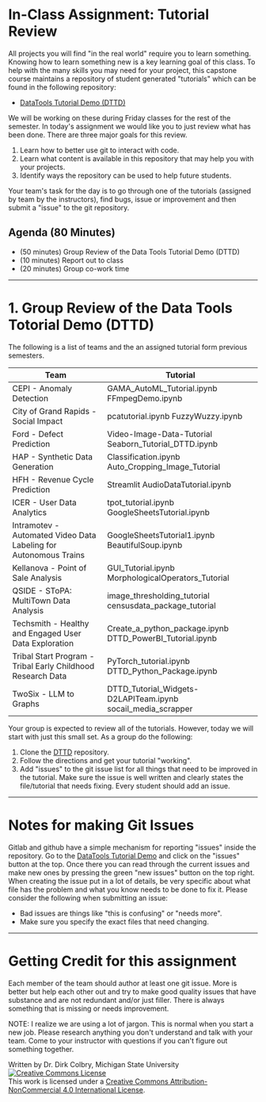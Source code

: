 # In-Class Assignment: Tutorial Review

All projects you will find "in the real world" require you to learn something. Knowing how to learn something new is a key learning goal of this class. To help with the many skills you may need for your project, this capstone course maintains a repository of student generated "tutorials" which can be found in the following repository:

* [DataTools Tutorial Demo (DTTD)](https://gitlab.msu.edu/CMSE/datatools_tutorial_demo)

We will be working on these during Friday classes for the rest of the semester. In today's assignment we would like you to just review what has been done.  There are three major goals for this review.

1. Learn how to better use git to interact with code.
2. Learn what content is available in this repository that may help you with your projects.
3. Identify ways the repository can be used to help future students.  

Your team's task for the day is to go through one of the tutorials (assigned by team by the instructors), find bugs, issue or improvement and then submit a "issue" to the git repository. 

## Agenda (80 Minutes)
- (50 minutes) Group Review of the Data Tools Tutorial Demo (DTTD)
- (10 minutes) Report out to class
- (20 minutes) Group co-work time


----
<a name="Group_programming_Project"></a>
# 1. Group Review of the Data Tools Totorial Demo (DTTD)

The following is a list of teams and the an assigned tutorial form previous semesters.  

| Team | Tutorial|
|---|---------|
|CEPI - Anomaly Detection | GAMA_AutoML_Tutorial.ipynb FFmpegDemo.ipynb |
|City of Grand Rapids - Social Impact | pcatutorial.ipynb FuzzyWuzzy.ipynb |
|Ford - Defect Prediction | Video-Image-Data-Tutorial Seaborn_Tutorial_DTTD.ipynb |
|HAP - Synthetic Data Generation | Classification.ipynb Auto_Cropping_Image_Tutorial |
|HFH - Revenue Cycle Prediction | Streamlit AudioDataTutorial.ipynb |
|ICER - User Data Analytics | tpot_tutorial.ipynb GoogleSheetsTutorial.ipynb |
|Intramotev - Automated Video Data Labeling for Autonomous Trains  | GoogleSheetsTutorial1.ipynb BeautifulSoup.ipynb |
|Kellanova - Point of Sale Analysis | GUI_Tutorial.ipynb MorphologicalOperators_Tutorial |
|QSIDE - SToPA: MultiTown Data Analysis | image_thresholding_tutorial censusdata_package_tutorial |
|Techsmith - Healthy and Engaged User Data Exploration  | Create_a_python_package.ipynb DTTD_PowerBI_Tutorial.ipynb |
|Tribal Start Program - Tribal Early Childhood Research Data  | PyTorch_tutorial.ipynb DTTD_Python_Package.ipynb |
|TwoSix - LLM to Graphs | DTTD_Tutorial_Widgets-D2LAPITeam.ipynb socail_media_scrapper |


Your group is expected to review all of the tutorials. However, today we will start with just this small set.  As a group do the following:

1. Clone the [DTTD](https://github.com/colbrydi/DataTools_Tutorial_Demo) repository.
2. Follow the directions and get your tutorial "working". 
3. Add "issues" to the git issue list for all things that need to be improved in the tutorial. Make sure the issue is well written and clearly states the file/tutorial that needs fixing.  Every student should add an issue.


---

# Notes for making Git Issues

Gitlab and github have a simple mechanism for reporting "issues" inside the repository.  Go to the [DataTools Tutorial Demo](https://gitlab.msu.edu/CMSE/datatools_tutorial_demo) and click on the "issues" button at the top.  Once there you can read through the current issues and make new ones by pressing the green "new issues" button on the top right.  When creating the issue put in a lot of details, be very specific about what file has the problem and what you know needs to be done to fix it.  Please consider the following when submitting an issue:

- Bad issues are things like "this is confusing" or "needs more". 
- Make sure you specify the exact files that need changing.


---

# Getting Credit for this assignment

Each member of the team should author at least one git issue.  More is better but help each other out and try to make good quality issues that have substance and are not redundant and/or just filler.  There is always something that is missing or needs improvement. 

NOTE: I realize we are using a lot of jargon. This is normal when you start a new job. Please research anything you don't understand and talk with your team. Come to your instructor with questions if you can't figure out something 
together. 


Written by Dr. Dirk Colbry, Michigan State University
<a rel="license" href="http://creativecommons.org/licenses/by-nc/4.0/"><img alt="Creative Commons License" style="border-width:0" src="https://i.creativecommons.org/l/by-nc/4.0/88x31.png" /></a><br />This work is licensed under a <a rel="license" href="http://creativecommons.org/licenses/by-nc/4.0/">Creative Commons Attribution-NonCommercial 4.0 International License</a>.
